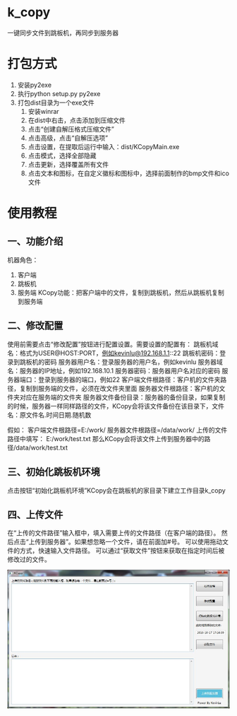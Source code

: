 # k_copy
一键同步文件到跳板机，再同步到服务器

# 打包方式
1. 安装py2exe
2. 执行python setup.py py2exe
3. 打包dist目录为一个exe文件
    1. 安装winrar
    2. 在dist中右击，点击添加到压缩文件
    3. 点击“创建自解压格式压缩文件”
    4. 点击高级，点击“自解压选项”
    5. 点击设置，在提取后运行中输入：dist/KCopyMain.exe
    6. 点击模式，选择全部隐藏
    7. 点击更新，选择覆盖所有文件
    8. 点击文本和图标，在自定义徽标和图标中，选择前面制作的bmp文件和ico文件


# 使用教程

## 一、功能介绍
机器角色：
1. 客户端
2. 跳板机
3. 服务端
KCopy功能：把客户端中的文件，复制到跳板机，然后从跳板机复制到服务端

## 二、修改配置
使用前需要点击“修改配置”按钮进行配置设置。需要设置的配置有：
跳板机域名：格式为USER@HOST:PORT，例如kevinlu@192.168.1.1::22
跳板机密码：登录到跳板机的密码
服务器用户名：登录服务器的用户名，例如kevinlu
服务器域名：服务器的IP地址，例如192.168.10.1
服务器密码：服务器用户名对应的密码
服务器端口：登录到服务器的端口，例如22
客户端文件根路径：客户机的文件夹路径，复制到服务端的文件，必须在改文件夹里面
服务器文件根路径：客户机的文件夹对应在服务端的文件夹
服务器文件备份目录：服务器的备份目录，如果复制的时候，服务器一样同样路径的文件，KCopy会将该文件备份在该目录下，文件名：原文件名.时间日期.随机数

假如：
客户端文件根路径=E:/work/
服务器文件根路径=/data/work/
上传的文件路径中填写：
E:/work/test.txt
那么KCopy会将该文件上传到服务器中的路径/data/work/test.txt

## 三、初始化跳板机环境
点击按钮“初始化跳板机环境”KCopy会在跳板机的家目录下建立工作目录k_copy

## 四、上传文件
在“上传的文件路径”输入框中，填入需要上传的文件路径（在客户端的路径）。
然后点击“上传到服务器”。如果想忽略一个文件，请在前面加#号。
可以使用拖动文件的方式，快速输入文件路径。
可以通过“获取文件”按钮来获取在指定时间后被修改过的文件。

![界面展示](./img/show.jpg)